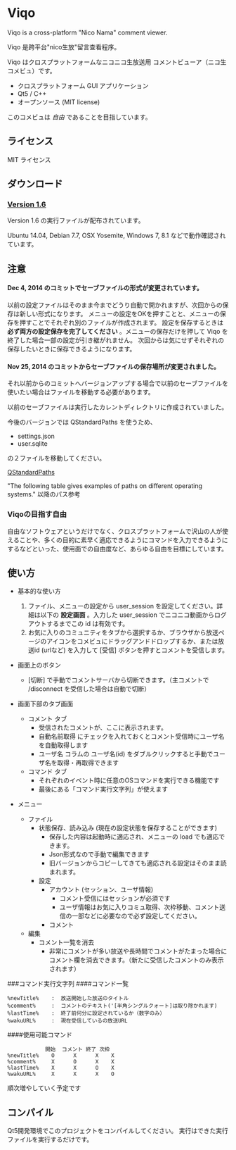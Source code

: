 Viqo
====

Viqo is a cross-platform "Nico Nama" comment viewer.

Viqo 是跨平台"nico生放"留言查看程序。

Viqo はクロスプラットフォームなニコニコ生放送用 コメントビューア（ニコ生 コメビュ）です。

* クロスプラットフォーム GUI アプリケーション
* Qt5 / C++
* オープンソース (MIT license)

このコメビュは *自由* であることを目指しています。

ライセンス
----------

MIT ライセンス

ダウンロード
------------

### [Version 1.6](https://github.com/diginatu/Viqo/releases/tag/v1.6)
Version 1.6 の実行ファイルが配布されています。

Ubuntu 14.04, Debian 7.7, OSX Yosemite, Windows 7, 8.1 などで動作確認されています。

注意
----

#### Dec 4, 2014 のコミットでセーブファイルの形式が変更されています。
以前の設定ファイルはそのまま今までどうり自動で開かれますが、次回からの保存は新しい形式になります。
メニューの設定をOKを押すことと、メニューの保存を押すことでそれぞれ別のファイルが作成されます。
設定を保存するときは **必ず両方の設定保存を完了してください** 。メニューの保存だけを押して Viqo を終了した場合一部の設定が引き継がれません。
次回からは気にせずそれぞれの保存したいときに保存できるようになります。

#### Nov 25, 2014 のコミットからセーブファイルの保存場所が変更されました。
それ以前からのコミットへバージョンアップする場合で以前のセーブファイルを使いたい場合はファイルを移動する必要があります。

 以前のセーブファイルは実行したカレントディレクトリに作成されていました。

 今後のバージョンでは QStandardPaths を使うため、

  * settings.json
  * user.sqlite

 の２ファイルを移動してください。

[QStandardPaths](http://qt-project.org/doc/qt-5/qstandardpaths.html#LocateOption-enum)

"The following table gives examples of paths on different operating systems." 以降のパス参考


### Viqoの目指す自由
 自由なソフトウェアというだけでなく、クロスプラットフォームで沢山の人が使えることや、多くの目的に素早く適応できるようにコマンドを入力できるようにするなどといった、使用面での自由度など、あらゆる自由を目標にしています。

使い方
------
* 基本的な使い方
  1. ファイル、メニューの設定から user_session を設定してください。詳細は以下の **設定画面** 。入力した user_session でニコニコ動画からログアウトするまでこの id は有効です。
  2. お気に入りのコミュニティをタブから選択するか、ブラウザから放送ページのアイコンをコメビュにドラッグアンドドロップするか、または放送id (urlなど) を入力して [受信] ボタンを押すとコメントを受信します。

* 画面上のボタン
  + [切断] で手動でコメントサーバから切断できます。（主コメントで /disconnect を受信した場合は自動で切断）

* 画面下部のタブ画面
  + コメント タブ
    - 受信されたコメントが、ここに表示されます。
    - 自動名前取得 にチェックを入れておくとコメント受信時にユーザ名を自動取得します
    - ユーザ名 コラムの ユーザ名(id) をダブルクリックすると手動でユーザ名を取得・再取得できます
  + コマンド タブ
    - それぞれのイベント時に任意のOSコマンドを実行できる機能です
    - 最後にある「コマンド実行文字列」が使えます

* メニュー
  + ファイル
    - 状態保存、読み込み (現在の設定状態を保存することができます)
      + 保存した内容は起動時に適応され、メニューの load でも適応できます。
      + Json形式なので手動で編集できます
      + 旧バージョンからコピーしてきても適応される設定はそのまま読まれます。
    - 設定
      + アカウント (セッション、ユーザ情報)
        * コメント受信にはセッションが必須です
        * ユーザ情報はお気に入りコミュ取得、次枠移動、コメント送信の一部などに必要なので必ず設定してください。
      + コメント
  + 編集
    - コメント一覧を消去
      + 非常にコメントが多い放送や長時間でコメントがたまった場合にコメント欄を消去できます。（新たに受信したコメントのみ表示されます）


###コマンド実行文字列
####コマンド一覧
```
%newTitle%    :  放送開始した放送のタイトル
%comment%     :  コメントのテキスト('[半角シングルクォート]は取り除かれます)
%lastTime%    :  終了前何分に設定されているか（数字のみ）
%wakuURL%     :  現在受信しているの放送URL
```

####使用可能コマンド
```
            開始  コメント 終了 次枠
%newTitle%    O      X      X    X
%comment%     X      O      X    X  
%lastTime%    X      X      O    X  
%wakuURL%     X      X      X    O  
```
順次増やしていく予定です

コンパイル
----------

Qt5開発環境でこのプロジェクトをコンパイルしてください。
実行はできた実行ファイルを実行するだけです。

